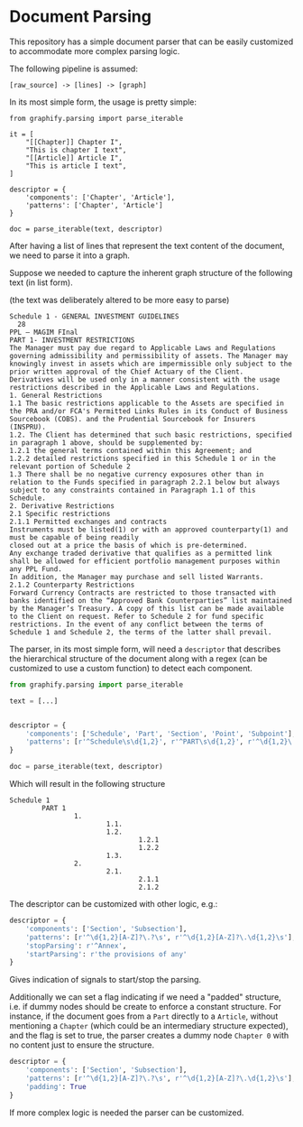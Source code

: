 # Document Parsing

This repository has a simple document parser that can be easily customized to accommodate more complex parsing logic.

The following pipeline is assumed:

```
[raw_source] -> [lines] -> [graph]
```

In its most simple form, the usage is pretty simple:

```
from graphify.parsing import parse_iterable

it = [
    "[[Chapter]] Chapter I",
    "This is chapter I text",
    "[[Article]] Article I",
    "This is article I text",
]

descriptor = {
    'components': ['Chapter', 'Article'],
    'patterns': ['Chapter', 'Article']
}

doc = parse_iterable(text, descriptor)
```

After having a list of lines that represent the text content of the document, we need to parse it into a graph.

Suppose we needed to capture the inherent graph structure of the following text (in list form).

(the text was deliberately altered to be more easy to parse)

```
Schedule 1 - GENERAL INVESTMENT GUIDELINES
  28
PPL – MAGIM FInal
PART 1- INVESTMENT RESTRICTIONS
The Manager must pay due regard to Applicable Laws and Regulations governing admissibility and permissibility of assets. The Manager may knowingly invest in assets which are impermissible only subject to the prior written approval of the Chief Actuary of the Client.
Derivatives will be used only in a manner consistent with the usage restrictions described in the Applicable Laws and Regulations.
1. General Restrictions
1.1 The basic restrictions applicable to the Assets are specified in the PRA and/or FCA's Permitted Links Rules in its Conduct of Business Sourcebook (COBS). and the Prudential Sourcebook for Insurers (INSPRU).
1.2. The Client has determined that such basic restrictions, specified in paragraph 1 above, should be supplemented by:
1.2.1 the general terms contained within this Agreement; and
1.2.2 detailed restrictions specified in this Schedule 1 or in the relevant portion of Schedule 2
1.3 There shall be no negative currency exposures other than in relation to the Funds specified in paragraph 2.2.1 below but always subject to any constraints contained in Paragraph 1.1 of this Schedule.
2. Derivative Restrictions
2.1 Specific restrictions
2.1.1 Permitted exchanges and contracts
Instruments must be listed(1) or with an approved counterparty(1) and must be capable of being readily
closed out at a price the basis of which is pre-determined.
Any exchange traded derivative that qualifies as a permitted link shall be allowed for efficient portfolio management purposes within any PPL Fund.
In addition, the Manager may purchase and sell listed Warrants.
2.1.2 Counterparty Restrictions
Forward Currency Contracts are restricted to those transacted with banks identified on the “Approved Bank Counterparties” list maintained by the Manager’s Treasury. A copy of this list can be made available to the Client on request. Refer to Schedule 2 for fund specific restrictions. In the event of any conflict between the terms of Schedule 1 and Schedule 2, the terms of the latter shall prevail.
```

The parser, in its most simple form, will need a `descriptor` that describes the hierarchical structure of the document along with a regex (can be customized to use a custom function) to detect each component.

```python
from graphify.parsing import parse_iterable

text = [...]


descriptor = {
    'components': ['Schedule', 'Part', 'Section', 'Point', 'Subpoint'],
    'patterns': [r'^Schedule\s\d{1,2}', r'^PART\s\d{1,2}', r'^\d{1,2}\.\s', r'^\d{1,2}\.\d{1,2}\.\s', r'^\d{1,2}\.\d{1,2}\.\d{1,2}\s']
}

doc = parse_iterable(text, descriptor)
```

Which will result in the following structure
```
Schedule 1
        PART 1
                1.
                        1.1.
                        1.2.
                                1.2.1
                                1.2.2
                        1.3.
                2.
                        2.1.
                                2.1.1
                                2.1.2

```

The descriptor can be customized with other logic, e.g.:

```python
descriptor = {
    'components': ['Section', 'Subsection'],
    'patterns': [r'^\d{1,2}[A-Z]?\.?\s', r'^\d{1,2}[A-Z]?\.\d{1,2}\s'],
    'stopParsing': r'^Annex',
    'startParsing': r'the provisions of any'
}
```

Gives indication of signals to start/stop the parsing.

Additionally we can set a flag indicating if we need a "padded" structure, i.e. if dummy nodes should be create to enforce a constant structure. For instance, if the document goes from a `Part` directly to a `Article`, without mentioning a `Chapter` (which could be an intermediary structure expected), and the 
flag is set to true, the parser creates a dummy node `Chapter 0` with no content just to ensure the structure.

```python
descriptor = {
    'components': ['Section', 'Subsection'],
    'patterns': [r'^\d{1,2}[A-Z]?\.?\s', r'^\d{1,2}[A-Z]?\.\d{1,2}\s'],
    'padding': True
}
```

If more complex logic is needed the parser can be customized.



